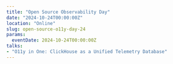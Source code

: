 ```yaml
---
title: "Open Source Observability Day"
date: "2024-10-24T00:00:00Z"
location: "Online"
slug: open-source-o11y-day-24
params:
  eventDate: 2024-10-24T00:00:00Z
talks:
- "O11y in One: ClickHouse as a Unified Telemetry Database"
---
```

